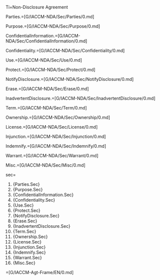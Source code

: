 Ti=Non-Disclosure Agreement

Parties.=[G/IACCM-NDA/Sec/Parties/0.md]

Purpose.=[G/IACCM-NDA/Sec/Purpose/0.md]

ConfidentialInformation.=[G/IACCM-NDA/Sec/ConfidentialInformation/0.md]

Confidentiality.=[G/IACCM-NDA/Sec/Confidentiality/0.md]

Use.=[G/IACCM-NDA/Sec/Use/0.md]

Protect.=[G/IACCM-NDA/Sec/Protect/0.md]

NotifyDisclosure.=[G/IACCM-NDA/Sec/NotifyDisclosure/0.md]

Erase.=[G/IACCM-NDA/Sec/Erase/0.md]

InadvertentDisclosure.=[G/IACCM-NDA/Sec/InadvertentDisclosure/0.md]

Term.=[G/IACCM-NDA/Sec/Term/0.md]

Ownership.=[G/IACCM-NDA/Sec/Ownership/0.md]

License.=[G/IACCM-NDA/Sec/License/0.md]

Injunction.=[G/IACCM-NDA/Sec/Injunction/0.md]

Indemnify.=[G/IACCM-NDA/Sec/Indemnify/0.md]

Warrant.=[G/IACCM-NDA/Sec/Warrant/0.md]

Misc.=[G/IACCM-NDA/Sec/Misc/0.md]


sec=<ol class="secs-and"><li>{Parties.Sec}<li>{Purpose.Sec}<li>{ConfidentialInformation.Sec}<li>{Confidentiality.Sec}<li>{Use.Sec}<li>{Protect.Sec}<li>{NotifyDisclosure.Sec}<li>{Erase.Sec}<li>{InadvertentDisclosure.Sec}<li>{Term.Sec}<li>{Ownership.Sec}<li>{License.Sec}<li>{Injunction.Sec}<li>{Indemnify.Sec}<li>{Warrant.Sec}<li>{Misc.Sec}</ol>

=[G/IACCM-Agt-Frame/EN/0.md]
